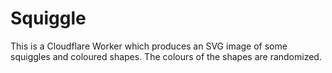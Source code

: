# Squiggle

This is a Cloudflare Worker
which produces an SVG image
of some squiggles and coloured shapes.
The colours of the shapes are randomized.

